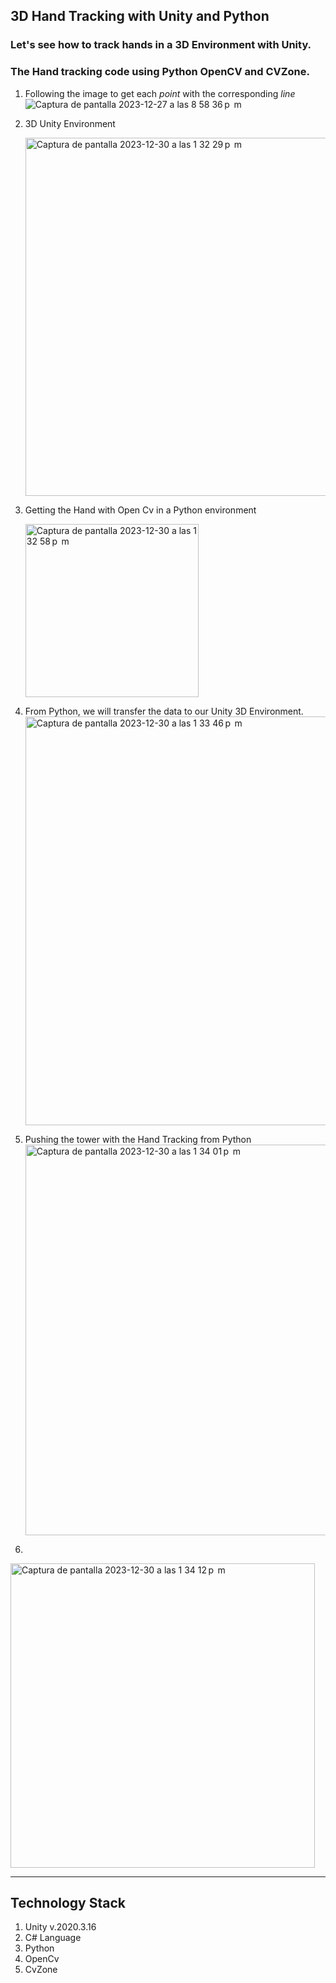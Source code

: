 ## 3D Hand Tracking with Unity and Python

### Let's see how to track hands in a 3D Environment with Unity. 
### The Hand tracking code using Python OpenCV and CVZone. 

1. Following the image to get each *point* with the corresponding *line*
![Captura de pantalla 2023-12-27 a las 8 58 36 p  m](https://github.com/Carolina-Riddick/3D-HandTracking-Unity-Python-OpenCV/assets/107819898/78444e5a-11a7-4c75-8137-05b458b3654e)


2. 3D Unity Environment
   
  	<img width="573" alt="Captura de pantalla 2023-12-30 a las 1 32 29 p  m" src="https://github.com/Carolina-Riddick/3D-HandTracking-Unity-Python-OpenCV/assets/107819898/bf0cb47c-07b5-497a-943a-b3f60180938b">

3. Getting the Hand with Open Cv in a Python environment

   <img width="277" alt="Captura de pantalla 2023-12-30 a las 1 32 58 p  m" src="https://github.com/Carolina-Riddick/3D-HandTracking-Unity-Python-OpenCV/assets/107819898/74a08cac-1f0e-4992-86be-17a0b9f5bbdd">


5. From Python, we will transfer the data to our Unity 3D Environment.
   <img width="654" alt="Captura de pantalla 2023-12-30 a las 1 33 46 p  m" src="https://github.com/Carolina-Riddick/3D-HandTracking-Unity-Python-OpenCV/assets/107819898/b9597383-0013-456b-a4e1-9f8de22ff97d">


6. Pushing the tower with the Hand Tracking from Python
   <img width="625" alt="Captura de pantalla 2023-12-30 a las 1 34 01 p  m" src="https://github.com/Carolina-Riddick/3D-HandTracking-Unity-Python-OpenCV/assets/107819898/f64e4ef3-a08e-4fa6-bff0-f489031ebacf">

7. 

  <img width="487" alt="Captura de pantalla 2023-12-30 a las 1 34 12 p  m" src="https://github.com/Carolina-Riddick/3D-HandTracking-Unity-Python-OpenCV/assets/107819898/8307095d-8a3e-41a8-8f74-3ba395a82091">


  ----
  ## Technology Stack
  1. Unity v.2020.3.16
  2. C# Language
  3. Python
  4. OpenCv
  5. CvZone

